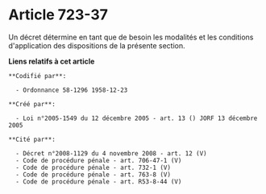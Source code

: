 # Article 723-37

Un décret détermine en tant que de besoin les modalités et les conditions d'application des dispositions de la présente
section.

**Liens relatifs à cet article**

	**Codifié par**:

	  - Ordonnance 58-1296 1958-12-23

	**Créé par**:

	  - Loi n°2005-1549 du 12 décembre 2005 - art. 13 () JORF 13 décembre 2005

	**Cité par**:

	  - Décret n°2008-1129 du 4 novembre 2008 - art. 12 (V)
	  - Code de procédure pénale - art. 706-47-1 (V)
	  - Code de procédure pénale - art. 732-1 (V)
	  - Code de procédure pénale - art. 763-8 (V)
	  - Code de procédure pénale - art. R53-8-44 (V)
